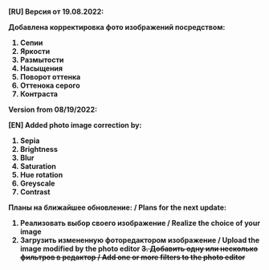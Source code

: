 <strong>[RU] Версия от 19.08.2022:<strong>

Добавлена корректировка фото изображений посредством:
1) Сепии
2) Яркости
3) Размытости
4) Насыщения
5) Поворот оттенка
6) Оттенока серого
7) Контраста

Version from 08/19/2022:

<strong>[EN] Added photo image correction by:</strong>
1) Sepia
2) Brightness
3) Blur
4) Saturation
5) Hue rotation
6) Greyscale
7) Contrast

<strong>Планы на ближайшее обновление: / Plans for the next update: </strong>
1. Реализовать выбор своего изображение / Realize the choice of your image
2. Загрузить измененную фоторедактором изображение / Upload the image modified by the photo editor
<s>3. Добавить одну или несколько фильтров в редактор / Add one or more filters to the photo editor</s>
